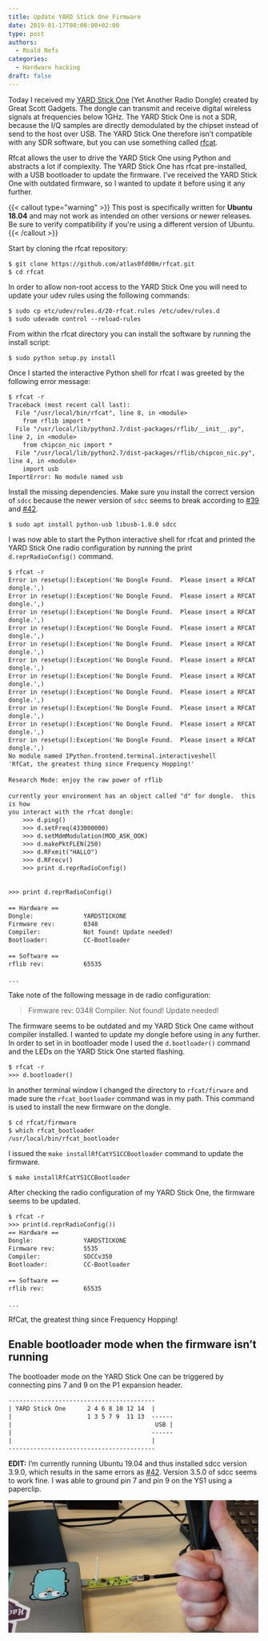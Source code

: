 ```yaml
---
title: Update YARD Stick One Firmware
date: 2019-01-17T00:00:00+02:00
type: post
authors:
  - Roald Nefs
categories:
  - Hardware hacking
draft: false
---
```


Today I received my [YARD Stick One](https://greatscottgadgets.com/yardstickone/) (Yet Another Radio Dongle) created by Great Scott Gadgets. The dongle  can transmit and receive digital wireless signals at frequencies below  1GHz. The YARD Stick One is not a SDR, because the I/Q  samples are directly demodulated by the chipset instead of send to the  host over USB. The YARD Stick One therefore isn’t compatible with any  SDR software, but you can use something called [rfcat](https://github.com/atlas0fd00m/rfcat.git).

Rfcat allows the user to drive the YARD Stick One using Python and abstracts a lot if complexity. The YARD Stick One has rfcat  pre-installed, with a USB bootloader to update the firmware. I’ve  received the YARD Stick One with outdated firmware, so I wanted to  update it before using it any further.

{{< callout type="warning" >}}
  This post is specifically written for **Ubuntu 18.04** and may not work as intended on other versions or newer releases. Be sure to verify compatibility if you're using a different version of Ubuntu.
{{< /callout >}}

Start by cloning the rfcat repository:

```console
$ git clone https://github.com/atlas0fd00m/rfcat.git
$ cd rfcat
```

In order to allow non-root access to the YARD Stick One you will need to update your udev rules using the following commands:

```console
$ sudo cp etc/udev/rules.d/20-rfcat.rules /etc/udev/rules.d
$ sudo udevadm control --reload-rules
```

From within the rfcat directory you can install the software by running the install script:

```console
$ sudo python setup.py install
```

Once I started the interactive Python shell for rfcat I was greeted by the following error message:

```console
$ rfcat -r
Traceback (most recent call last):
  File "/usr/local/bin/rfcat", line 8, in <module>
    from rflib import *
  File "/usr/local/lib/python2.7/dist-packages/rflib/__init__.py", line 2, in <module>
    from chipcon_nic import *
  File "/usr/local/lib/python2.7/dist-packages/rflib/chipcon_nic.py", line 4, in <module>
    import usb
ImportError: No module named usb
```

Install the missing dependencies. Make sure you install the correct version of `sdcc` because the newer version of `sdcc` seems to break according to [#39](https://github.com/atlas0fd00m/rfcat/issues/39#issuecomment-500005124) and [#42](https://github.com/atlas0fd00m/rfcat/issues/42#issuecomment-499832234).

```console
$ sudo apt install python-usb libusb-1.0.0 sdcc
```

I was now able to start the Python interactive shell for rfcat and  printed the YARD Stick One radio configuration by running the print `d.reprRadioConfig()` command.

```console
$ rfcat -r
Error in resetup():Exception('No Dongle Found.  Please insert a RFCAT dongle.',)
Error in resetup():Exception('No Dongle Found.  Please insert a RFCAT dongle.',)
Error in resetup():Exception('No Dongle Found.  Please insert a RFCAT dongle.',)
Error in resetup():Exception('No Dongle Found.  Please insert a RFCAT dongle.',)
Error in resetup():Exception('No Dongle Found.  Please insert a RFCAT dongle.',)
Error in resetup():Exception('No Dongle Found.  Please insert a RFCAT dongle.',)
Error in resetup():Exception('No Dongle Found.  Please insert a RFCAT dongle.',)
Error in resetup():Exception('No Dongle Found.  Please insert a RFCAT dongle.',)
Error in resetup():Exception('No Dongle Found.  Please insert a RFCAT dongle.',)
Error in resetup():Exception('No Dongle Found.  Please insert a RFCAT dongle.',)
Error in resetup():Exception('No Dongle Found.  Please insert a RFCAT dongle.',)
No module named IPython.frontend.terminal.interactiveshell
'RfCat, the greatest thing since Frequency Hopping!'

Research Mode: enjoy the raw power of rflib

currently your environment has an object called "d" for dongle.  this is how
you interact with the rfcat dongle:
    >>> d.ping()
    >>> d.setFreq(433000000)
    >>> d.setMdmModulation(MOD_ASK_OOK)
    >>> d.makePktFLEN(250)
    >>> d.RFxmit("HALLO")
    >>> d.RFrecv()
    >>> print d.reprRadioConfig()


>>> print d.reprRadioConfig()

== Hardware ==
Dongle:              YARDSTICKONE
Firmware rev:        0348
Compiler:            Not found! Update needed!
Bootloader:          CC-Bootloader

== Software ==
rflib rev:           65535

...
```

Take note of the following message in de radio configuration:

> Firmware rev: 0348 Compiler: Not found! Update needed!

The firmware seems to be outdated and my YARD Stick One came without  compiler installed. I wanted to update my dongle before using in any  further. In order to set in in bootloader mode I used the `d.bootloader()` command and the LEDs on the YARD Stick One started flashing.

```console
$ rfcat -r
>>> d.bootloader()
```

In another terminal window I changed the directory to `rfcat/firware` and made sure the `rfcat_bootloader` command was in my path. This command is used to install the new firmware on the dongle.

```console
$ cd rfcat/firmware
$ which rfcat_bootloader
/usr/local/bin/rfcat_bootloader
```

I issued the `make installRfCatYS1CCBootloader` command to update the firmware.

```console
$ make installRfCatYS1CCBootloader
```

After checking the radio configuration of my YARD Stick One, the firmware seems to be updated.

```console
$ rfcat -r
>>> print(d.reprRadioConfig())
== Hardware ==
Dongle:              YARDSTICKONE
Firmware rev:        5535
Compiler:            SDCCv350
Bootloader:          CC-Bootloader

== Software ==
rflib rev:           65535

...
```

RfCat, the greatest thing since Frequency Hopping!

## Enable bootloader mode when the firmware isn’t running

The bootloader mode on the YARD Stick One can be triggered by connecting pins 7 and 9 on the P1 expansion header.

```
-----------------------------------------
| YARD Stick One      2 4 6 8 10 12 14  |
|                     1 3 5 7 9  11 13  ------
|                                        USB |
|                                       ------
|                                       |
-----------------------------------------
```

**EDIT:** I’m currently running Ubuntu 19.04 and thus installed sdcc version 3.9.0, which results in the same errors as [#42](https://github.com/atlas0fd00m/rfcat/issues/42). Version 3.5.0 of sdcc seems to work fine. I was able to ground pin 7 and pin 9 on the YS1 using a paperclip.

![Enable bootloader mode on the YARD Stick One using a paperclip](/images/posts/2019/01/17/ys1_bootloader.jpg)
